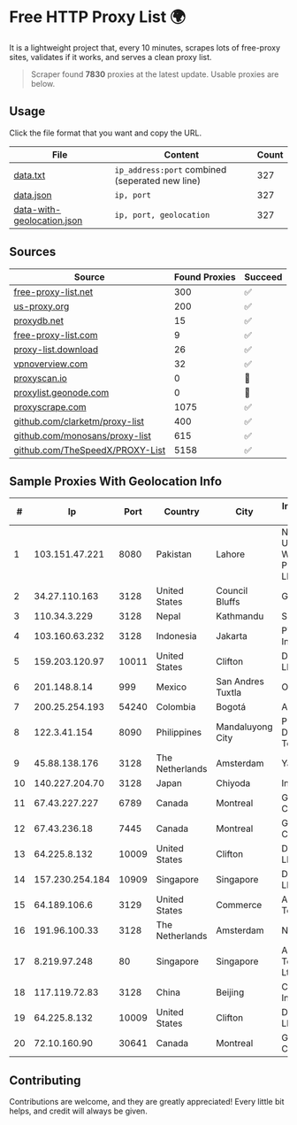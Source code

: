 
# Free HTTP Proxy List 🌍

It is a lightweight project that, every 10 minutes, scrapes lots of free-proxy sites, validates if it works, and serves a clean proxy list.


> Scraper found **7830** proxies at the latest update. Usable proxies are below.

## Usage

Click the file format that you want and copy the URL.


|File|Content|Count|
|----|-------|-----|
|[data.txt](https://raw.githubusercontent.com/themiralay/Proxy-List-World/master/data.txt)|`ip_address:port` combined (seperated new line)|327|
|[data.json](https://raw.githubusercontent.com/themiralay/Proxy-List-World/master/data.json)|`ip, port`|327|
|[data-with-geolocation.json](https://raw.githubusercontent.com/themiralay/Proxy-List-World/master/data-with-geolocation.json)|`ip, port, geolocation`|327|

## Sources

|Source|Found Proxies|Succeed|
|------|-------------|-------|
|[free-proxy-list.net](https://free-proxy-list.net)|300|✅|
|[us-proxy.org](https://www.us-proxy.org)|200|✅|
|[proxydb.net](http://proxydb.net)|15|✅|
|[free-proxy-list.com](https://free-proxy-list.com/?page=&port=&type%5B%5D=http&type%5B%5D=https&up_time=0&search=Search)|9|✅|
|[proxy-list.download](https://www.proxy-list.download/HTTP)|26|✅|
|[vpnoverview.com](https://vpnoverview.com/privacy/anonymous-browsing/free-proxy-servers)|32|✅|
|[proxyscan.io](https://www.proxyscan.io)|0|🚫|
|[proxylist.geonode.com](https://proxylist.geonode.com/api/proxy-list?limit=300&page=1&sort_by=lastChecked&sort_type=desc&protocols=http,https)|0|🚫|
|[proxyscrape.com](https://api.proxyscrape.com/v2/?request=displayproxies&protocol=http&timeout=10000&country=all&ssl=all&anonymity=all)|1075|✅|
|[github.com/clarketm/proxy-list](https://raw.githubusercontent.com/clarketm/proxy-list/master/proxy-list-raw.txt)|400|✅|
|[github.com/monosans/proxy-list](https://raw.githubusercontent.com/monosans/proxy-list/main/proxies/http.txt)|615|✅|
|[github.com/TheSpeedX/PROXY-List](https://raw.githubusercontent.com/TheSpeedX/PROXY-List/master/http.txt)|5158|✅|


## Sample Proxies With Geolocation Info

|#|Ip|Port|Country|City|Internet Service Provider|
|-|--|----|-------|----|-------------------------|
|1|103.151.47.221|8080|Pakistan|Lahore|NEW UNIVERSAL WORLD PRIVATE LIMITED|
|2|34.27.110.163|3128|United States|Council Bluffs|Google LLC|
|3|110.34.3.229|3128|Nepal|Kathmandu|SUBISU C7|
|4|103.160.63.232|3128|Indonesia|Jakarta|PT Herza Digital Indonesia|
|5|159.203.120.97|10011|United States|Clifton|DigitalOcean, LLC|
|6|201.148.8.14|999|Mexico|San Andres Tuxtla|Operbes|
|7|200.25.254.193|54240|Colombia|Bogotá|Andinet ON Line|
|8|122.3.41.154|8090|Philippines|Mandaluyong City|Philippine Long Distance Telephone Co.|
|9|45.88.138.176|3128|The Netherlands|Amsterdam|Yaglom Labs Ltd|
|10|140.227.204.70|3128|Japan|Chiyoda|InfoSphere|
|11|67.43.227.227|6789|Canada|Montreal|GloboTech Communications|
|12|67.43.236.18|7445|Canada|Montreal|GloboTech Communications|
|13|64.225.8.132|10009|United States|Clifton|DigitalOcean, LLC|
|14|157.230.254.184|10909|Singapore|Singapore|DigitalOcean, LLC|
|15|64.189.106.6|3129|United States|Commerce|Apogee Telecom Inc.|
|16|191.96.100.33|3128|The Netherlands|Amsterdam|NovoServe B.V.|
|17|8.219.97.248|80|Singapore|Singapore|Alibaba (US) Technology Co., Ltd.|
|18|117.119.72.83|3128|China|Beijing|China Networks Inter-Exchange|
|19|64.225.8.132|10009|United States|Clifton|DigitalOcean, LLC|
|20|72.10.160.90|30641|Canada|Montreal|GloboTech Communications|



## Contributing

Contributions are welcome, and they are greatly appreciated! Every
little bit helps, and credit will always be given.


